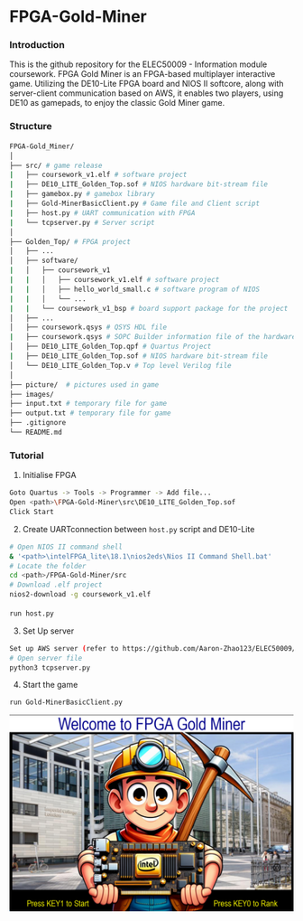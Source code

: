 # FPGA-Gold-Miner
### Introduction
This is the github repository for the ELEC50009 - Information module coursework. FPGA Gold Miner is an FPGA-based multiplayer interactive game. Utilizing the DE10-Lite FPGA board and NIOS II softcore, along with server-client communication based on AWS, it enables two players, using DE10 as gamepads, to enjoy the classic Gold Miner game.

### Structure
```bash
FPGA-Gold_Miner/
│
├── src/ # game release
|   ├── coursework_v1.elf # software project
|   ├── DE10_LITE_Golden_Top.sof # NIOS hardware bit-stream file
|   ├── gamebox.py # gamebox library
|   ├── Gold-MinerBasicClient.py # Game file and Client script
|   ├── host.py # UART communication with FPGA
|   └── tcpserver.py # Server script
│
├── Golden_Top/ # FPGA project
│   ├── ... 
│   ├── software/
|   │   ├── coursework_v1
|   |   │   ├── coursework_v1.elf # software project
|   |   │   ├── hello_world_small.c # software program of NIOS
|   |   │   └── ... 
|   |   └── coursework_v1_bsp # board support package for the project
│   ├── ... 
│   ├── coursework.qsys # QSYS HDL file
|   ├── coursework.qsys # SOPC Builder information file of the hardware
│   ├── DE10_LITE_Golden_Top.qpf # Quartus Project
|   ├── DE10_LITE_Golden_Top.sof # NIOS hardware bit-stream file
│   └── DE10_LITE_Golden_Top.v # Top level Verilog file
│
├── picture/  # pictures used in game 
├── images/
├── input.txt # temporary file for game 
├── output.txt # temporary file for game 
├── .gitignore
└── README.md
```

### Tutorial

1. Initialise FPGA
```bash
Goto Quartus -> Tools -> Programmer -> Add file...
Open <path>\FPGA-Gold-Miner\src\DE10_LITE_Golden_Top.sof
Click Start
```

2. Create UARTconnection between `host.py` script and DE10-Lite
```bash
# Open NIOS II command shell
& '<path>\intelFPGA_lite\18.1\nios2eds\Nios II Command Shell.bat'
# Locate the folder
cd <path>/FPGA-Gold-Miner/src
# Download .elf project 
nios2-download -g coursework_v1.elf

run host.py
```

3. Set Up server
```bash
Set up AWS server (refer to https://github.com/Aaron-Zhao123/ELEC50009/blob/main/lab5/lab5.pdf)
# Open server file
python3 tcpserver.py
```

4. Start the game
```bash
run Gold-MinerBasicClient.py
```

![Game Interface](./images/game_interface.png)


